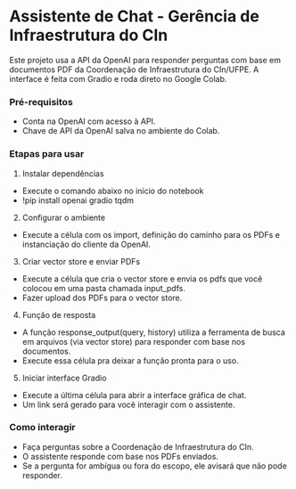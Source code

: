 # Assistente de Chat - Gerência de Infraestrutura do CIn

Este projeto usa a API da OpenAI para responder perguntas com base em documentos PDF da Coordenação de Infraestrutura do CIn/UFPE. A interface é feita com Gradio e roda direto no Google Colab.

### Pré-requisitos
- Conta na OpenAI com acesso à API.
- Chave de API da OpenAI salva no ambiente do Colab.

### Etapas para usar
1. Instalar dependências
- Execute o comando abaixo no início do notebook
- !pip install openai gradio tqdm

2. Configurar o ambiente
- Execute a célula com os import, definição do caminho para os PDFs e instanciação do cliente da OpenAI.

3. Criar vector store e enviar PDFs
- Execute a célula que cria o vector store e envia os pdfs que você colocou em uma pasta chamada input_pdfs.
- Fazer upload dos PDFs para o vector store.

4. Função de resposta
- A função response_output(query, history) utiliza a ferramenta de busca em arquivos (via vector store) para responder com base nos documentos.
- Execute essa célula pra deixar a função pronta para o uso.

5. Iniciar interface Gradio
- Execute a última célula para abrir a interface gráfica de chat.
- Um link será gerado para você interagir com o assistente.

### Como interagir
- Faça perguntas sobre a Coordenação de Infraestrutura do CIn.
- O assistente responde com base nos PDFs enviados.
- Se a pergunta for ambígua ou fora do escopo, ele avisará que não pode responder.
